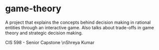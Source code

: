 # game-theory
A project that explains the concepts behind decision making in rational entities through an interactive game. Also talks about trade-offs in game theory and strategic decision making.

CIS 598 - Senior Capstone
\nShreya Kumar

